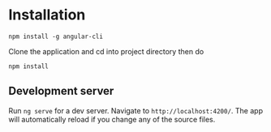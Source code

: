 # Installation
```
npm install -g angular-cli
```
Clone the application and cd into project directory then do

```
npm install
```

## Development server

Run `ng serve` for a dev server. Navigate to `http://localhost:4200/`. The app will automatically reload if you change any of the source files.
